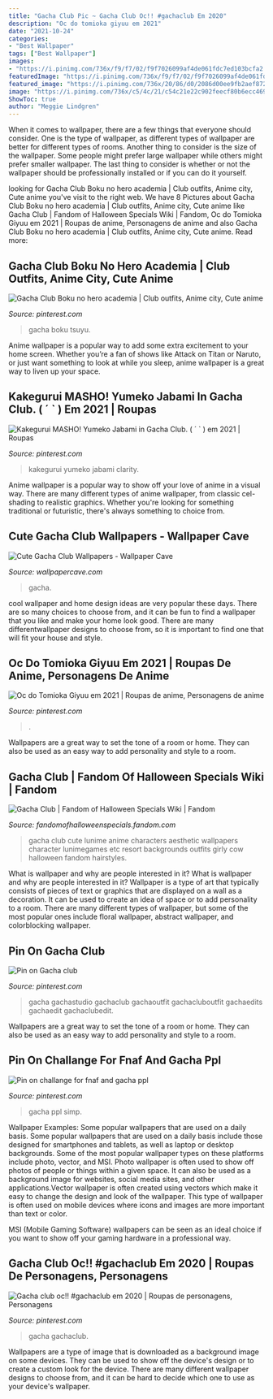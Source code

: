 ```yaml
---
title: "Gacha Club Pic ~ Gacha Club Oc!! #gachaclub Em 2020"
description: "Oc do tomioka giyuu em 2021"
date: "2021-10-24"
categories:
- "Best Wallpaper"
tags: ["Best Wallpaper"]
images:
- "https://i.pinimg.com/736x/f9/f7/02/f9f7026099af4de061fdc7ed103bcfa2.jpg"
featuredImage: "https://i.pinimg.com/736x/f9/f7/02/f9f7026099af4de061fdc7ed103bcfa2.jpg"
featured_image: "https://i.pinimg.com/736x/20/86/d0/2086d00ee9fb2aef872be5b07a8dc78a.jpg"
image: "https://i.pinimg.com/736x/c5/4c/21/c54c21e22c902feecf80b6ecc469f09e.jpg"
ShowToc: true
author: "Meggie Lindgren"
---
```



When it comes to wallpaper, there are a few things that everyone should consider. One is the type of wallpaper, as different types of wallpaper are better for different types of rooms. Another thing to consider is the size of the wallpaper. Some people might prefer large wallpaper while others might prefer smaller wallpaper. The last thing to consider is whether or not the wallpaper should be professionally installed or if you can do it yourself.

	

		
looking for Gacha Club Boku no hero academia | Club outfits, Anime city, Cute anime you've visit to the right web. We have 8 Pictures about Gacha Club Boku no hero academia | Club outfits, Anime city, Cute anime like Gacha Club | Fandom of Halloween Specials Wiki | Fandom, Oc do Tomioka Giyuu em 2021 | Roupas de anime, Personagens de anime and also Gacha Club Boku no hero academia | Club outfits, Anime city, Cute anime. Read more:
		
    
## Gacha Club Boku No Hero Academia | Club Outfits, Anime City, Cute Anime

<img loading=lazy src="https://i.pinimg.com/736x/f9/f7/02/f9f7026099af4de061fdc7ed103bcfa2.jpg" onerror="this.onerror=null;this.src='https://tse2.mm.bing.net/th?id=OIP.2PZ51DgHZrCmLMv1k_EkEgHaNj&amp;pid=15.1';" alt="Gacha Club Boku no hero academia | Club outfits, Anime city, Cute anime">

_Source: pinterest.com_

>gacha boku tsuyu. 

	

Anime wallpaper is a popular way to add some extra excitement to your home screen. Whether you’re a fan of shows like Attack on Titan or Naruto, or just want something to look at while you sleep, anime wallpaper is a great way to liven up your space.

    
## Kakegurui MASHO! Yumeko Jabami In Gacha Club. ( ´ ` ) Em 2021 | Roupas

<img loading=lazy src="https://i.pinimg.com/736x/9e/50/88/9e50881b53efa210a154469ffd854226.jpg" onerror="this.onerror=null;this.src='https://tse2.mm.bing.net/th?id=OIP.aqvGZRqrIwPfWswGZWb7MQHaJ3&amp;pid=15.1';" alt="Kakegurui MASHO! Yumeko Jabami in Gacha Club. ( ´ ` ) em 2021 | Roupas">

_Source: pinterest.com_

>kakegurui yumeko jabami clarity. 

	

Anime wallpaper is a popular way to show off your love of anime in a visual way. There are many different types of anime wallpaper, from classic cel-shading to realistic graphics. Whether you're looking for something traditional or futuristic, there's always something to choice from.

    
## Cute Gacha Club Wallpapers - Wallpaper Cave

<img loading=lazy src="https://wallpapercave.com/wp/wp8534085.jpg" onerror="this.onerror=null;this.src='https://tse1.mm.bing.net/th?id=OIP.jNMB_dq0gKM1UmbvfPo7JAHaNK&amp;pid=15.1';" alt="Cute Gacha Club Wallpapers - Wallpaper Cave">

_Source: wallpapercave.com_

>gacha. 

	

cool wallpaper and home design ideas are very popular these days. There are so many choices to choose from, and it can be fun to find a wallpaper that you like and make your home look good. There are many differentwallpaper designs to choose from, so it is important to find one that will fit your house and style.

    
## Oc Do Tomioka Giyuu Em 2021 | Roupas De Anime, Personagens De Anime

<img loading=lazy src="https://i.pinimg.com/736x/18/eb/90/18eb90190817f64051f7ec4befc6f4da.jpg" onerror="this.onerror=null;this.src='https://tse3.mm.bing.net/th?id=OIP.sP4nBJ9QilZoCUE3eDL6HAHaHa&amp;pid=15.1';" alt="Oc do Tomioka Giyuu em 2021 | Roupas de anime, Personagens de anime">

_Source: pinterest.com_

>. 

	

Wallpapers are a great way to set the tone of a room or home. They can also be used as an easy way to add personality and style to a room.

    
## Gacha Club | Fandom Of Halloween Specials Wiki | Fandom

<img loading=lazy src="https://vignette.wikia.nocookie.net/fandomofhalloweenspecials/images/f/f0/Gacha_Club.jpg/revision/latest?cb=20200706021551" onerror="this.onerror=null;this.src='https://tse4.mm.bing.net/th?id=OIP.T-_xNTBncEoaLTek2b05_gHaLE&amp;pid=15.1';" alt="Gacha Club | Fandom of Halloween Specials Wiki | Fandom">

_Source: fandomofhalloweenspecials.fandom.com_

>gacha club cute lunime anime characters aesthetic wallpapers character lunimegames etc resort backgrounds outfits girly cow halloween fandom hairstyles. 

	

What is wallpaper and why are people interested in it?
What is wallpaper and why are people interested in it?
Wallpaper is a type of art that typically consists of pieces of text or graphics that are displayed on a wall as a decoration. It can be used to create an idea of space or to add personality to a room. There are many different types of wallpaper, but some of the most popular ones include floral wallpaper, abstract wallpaper, and colorblocking wallpaper.

    
## Pin On Gacha Club

<img loading=lazy src="https://i.pinimg.com/736x/20/86/d0/2086d00ee9fb2aef872be5b07a8dc78a.jpg" onerror="this.onerror=null;this.src='https://tse1.mm.bing.net/th?id=OIP.SxrC921CgVSB9u4JHDlaCwHaHc&amp;pid=15.1';" alt="Pin on Gacha club">

_Source: pinterest.com_

>gacha gachastudio gachaclub gachaoutfit gachacluboutfit gachaedits gachaedit gachaclubedit. 

	

Wallpapers are a great way to set the tone of a room or home. They can also be used as an easy way to add personality and style to a room.

    
## Pin On Challange For Fnaf And Gacha Ppl

<img loading=lazy src="https://i.pinimg.com/736x/c5/4c/21/c54c21e22c902feecf80b6ecc469f09e.jpg" onerror="this.onerror=null;this.src='https://tse1.mm.bing.net/th?id=OIP.UyjK8WvT6t1JeY0_roeU0AHaDg&amp;pid=15.1';" alt="Pin on challange for fnaf and gacha ppl">

_Source: pinterest.com_

>gacha ppl simp. 

	

Wallpaper Examples: Some popular wallpapers that are used on a daily basis.
Some popular wallpapers that are used on a daily basis include those designed for smartphones and tablets, as well as laptop or desktop backgrounds. Some of the most popular wallpaper types on these platforms include photo, vector, and MSI. 
Photo wallpaper is often used to show off photos of people or things within a given space. It can also be used as a background image for websites, social media sites, and other applications.Vector wallpaper is often created using vectors which make it easy to change the design and look of the wallpaper. This type of wallpaper is often used on mobile devices where icons and images are more important than text or color. 

MSI (Mobile Gaming Software) wallpapers can be seen as an ideal choice if you want to show off your gaming hardware in a professional way.

    
## Gacha Club Oc!! #gachaclub Em 2020 | Roupas De Personagens, Personagens

<img loading=lazy src="https://i.pinimg.com/736x/7a/52/6e/7a526e227dfe4dfb1a70b4dc93740abe.jpg" onerror="this.onerror=null;this.src='https://tse4.mm.bing.net/th?id=OIP.ZV97IiLN_GwenWxWAWPMfQHaG2&amp;pid=15.1';" alt="Gacha club oc!! #gachaclub em 2020 | Roupas de personagens, Personagens">

_Source: pinterest.com_

>gacha gachaclub. 

	

Wallpapers are a type of image that is downloaded as a background image on some devices. They can be used to show off the device's design or to create a custom look for the device. There are many different wallpaper designs to choose from, and it can be hard to decide which one to use as your device's wallpaper.

